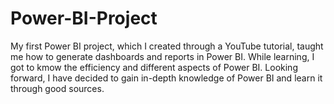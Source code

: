 # Power-BI-Project
My first Power BI project, which I created through a YouTube tutorial, taught me how to generate dashboards and reports in Power BI. While learning, I got to kmow the efficiency and different aspects of Power BI. Looking forward, I have decided to gain in-depth knowledge of Power BI and learn it through good sources. 
